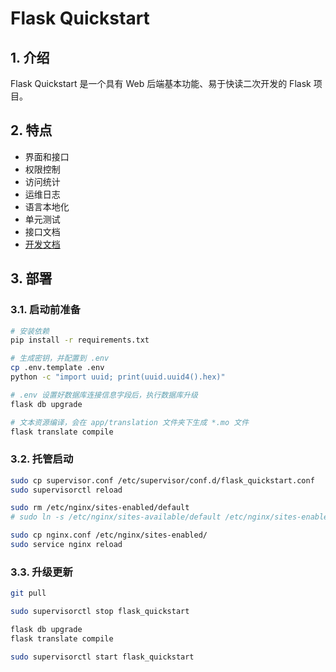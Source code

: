 # Flask Quickstart

## 1. 介绍

Flask Quickstart 是一个具有 Web 后端基本功能、易于快读二次开发的 Flask 项目。

## 2. 特点

- 界面和接口
- 权限控制
- 访问统计
- 运维日志
- 语言本地化
- 单元测试
- 接口文档
- [开发文档](docs/README.md)

## 3. 部署

### 3.1. 启动前准备

```bash
# 安装依赖
pip install -r requirements.txt
```

```bash
# 生成密钥，并配置到 .env
cp .env.template .env
python -c "import uuid; print(uuid.uuid4().hex)"
```

```bash
# .env 设置好数据库连接信息字段后，执行数据库升级
flask db upgrade
```

```bash
# 文本资源编译，会在 app/translation 文件夹下生成 *.mo 文件
flask translate compile
```

### 3.2. 托管启动

```bash
sudo cp supervisor.conf /etc/supervisor/conf.d/flask_quickstart.conf
sudo supervisorctl reload
```

```bash
sudo rm /etc/nginx/sites-enabled/default
# sudo ln -s /etc/nginx/sites-available/default /etc/nginx/sites-enabled/default
```

```bash
sudo cp nginx.conf /etc/nginx/sites-enabled/
sudo service nginx reload
```

### 3.3. 升级更新

```bash
git pull
```

```bash
sudo supervisorctl stop flask_quickstart
```

```bash
flask db upgrade
flask translate compile
```

```bash
sudo supervisorctl start flask_quickstart
```
